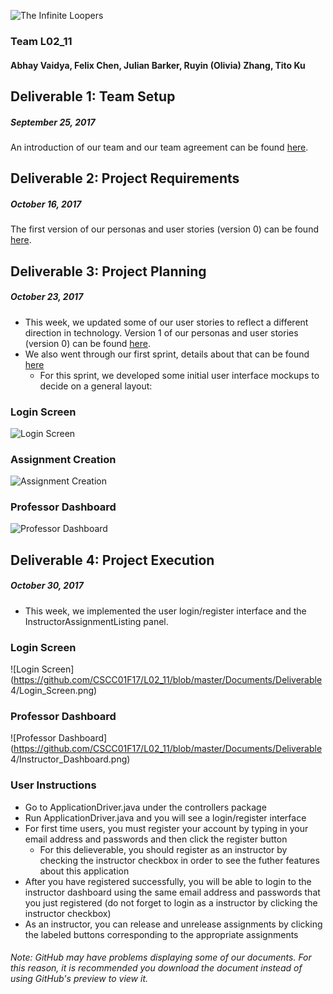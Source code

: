 ![The Infinite Loopers](https://i.imgur.com/3qSxZjk.png)
### Team L02_11
#### Abhay Vaidya, Felix Chen, Julian Barker, Ruyin (Olivia) Zhang, Tito Ku

## Deliverable 1: Team Setup
##### September 25, 2017
An introduction of our team and our team agreement can be found [here](https://github.com/CSCC01F17/L02_11/blob/master/Documents/Project_Deliverable_1.pdf).

## Deliverable 2: Project Requirements
##### October 16, 2017
The first version of our personas and user stories (version 0) can be found [here](https://github.com/CSCC01F17/L02_11/blob/master/Documents/Personas_and_User_Stories_v0.pdf).

## Deliverable 3: Project Planning
##### October 23, 2017
- This week, we updated some of our user stories to reflect a different direction in technology. Version 1 of our personas and user stories (version 0) can be found [here](https://github.com/CSCC01F17/L02_11/blob/master/Documents/Personas_and_User_Stories_v1.pdf).
- We also went through our first sprint, details about that can be found [here](https://github.com/CSCC01F17/L02_11/blob/master/Documents/Sprint_1_Plan.pdf)
  - For this sprint, we developed some initial user interface mockups to decide on a general layout:
### Login Screen
![Login Screen](https://github.com/CSCC01F17/L02_11/blob/master/Documents/Mockups/login.png)
### Assignment Creation
![Assignment Creation](https://github.com/CSCC01F17/L02_11/blob/master/Documents/Mockups/new_assignment.png)
### Professor Dashboard
![Professor Dashboard](https://github.com/CSCC01F17/L02_11/blob/master/Documents/Mockups/professor_dashboard.png)

## Deliverable 4: Project Execution
##### October 30, 2017
- This week, we implemented the user login/register interface and the InstructorAssignmentListing panel.
### Login Screen
![Login Screen](https://github.com/CSCC01F17/L02_11/blob/master/Documents/Deliverable 4/Login_Screen.png)
### Professor Dashboard
![Professor Dashboard](https://github.com/CSCC01F17/L02_11/blob/master/Documents/Deliverable 4/Instructor_Dashboard.png)

### User Instructions
- Go to ApplicationDriver.java under the controllers package
- Run ApplicationDriver.java and you will see a login/register interface
- For first time users, you must register your account by typing in your email address and passwords and then click the register button
    - For this delieverable, you should register as an instructor by checking the instructor checkbox in order to see the futher features about this application
- After you have registered successfully, you will be able to login to the instructor dashboard using the same email address and passwords that you just registered (do not forget to login as a instructor by clicking the instructor checkbox)
- As an instructor, you can release and unrelease assignments by clicking the labeled buttons corresponding to the appropriate assignments
###### Note: GitHub may have problems displaying some of our documents. For this reason, it is recommended you download the document instead of using GitHub's preview to view it.
